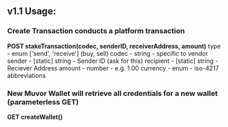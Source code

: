 ## v1.1 Usage: 

### Create Transaction conducts a platform transaction
**POST stakeTransaction(codec, senderID, receiverAddress, amount)**
type - enum ['send', 'receive'] (buy, sell)
codec - string - specific to vendor
sender - [static] string - Sender ID (ask for this)
recipient - [static] string - Reciever Address
amount - number - e.g. 1.00
currency - enum - iso-4217 abbreviations

### New Muvor Wallet will retrieve all credentials for a new wallet (parameterless GET)
**GET createWallet()**